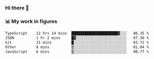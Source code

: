 ### Hi there 👋

### 📊 My work in figures

<!--START_SECTION:waka-->

```txt
TypeScript    12 hrs 14 mins  █████████████████████▓░░░   86.35 %
JSON          1 hr 2 mins     █▓░░░░░░░░░░░░░░░░░░░░░░░   07.30 %
Git           31 mins         █░░░░░░░░░░░░░░░░░░░░░░░░   03.72 %
Other         8 mins          ▒░░░░░░░░░░░░░░░░░░░░░░░░   01.04 %
JavaScript    6 mins          ▒░░░░░░░░░░░░░░░░░░░░░░░░   00.77 %
```

<!--END_SECTION:waka-->
